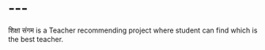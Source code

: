 # ---
शिक्षा संगम is a Teacher recommending project where student can find which is the best teacher.
